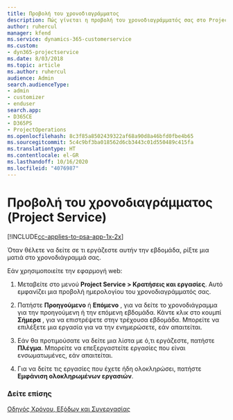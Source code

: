 ```yaml
---
title: Προβολή του χρονοδιαγράμματος
description: Πώς γίνεται η προβολή του χρονοδιαγράμματός σας στο Project Service
author: ruhercul
manager: kfend
ms.service: dynamics-365-customerservice
ms.custom:
- dyn365-projectservice
ms.date: 8/03/2018
ms.topic: article
ms.author: ruhercul
audience: Admin
search.audienceType:
- admin
- customizer
- enduser
search.app:
- D365CE
- D365PS
- ProjectOperations
ms.openlocfilehash: 8c3f85a8502439322af68a90d8a46bfd0fbe4b65
ms.sourcegitcommit: 5c4c9bf3ba018562d6cb3443c01d550489c415fa
ms.translationtype: HT
ms.contentlocale: el-GR
ms.lasthandoff: 10/16/2020
ms.locfileid: "4076987"
---
```

# <a name="view-your-schedule-project-service"></a>Προβολή του χρονοδιαγράμματος (Project Service)

[!INCLUDE[cc-applies-to-psa-app-1x-2x](../includes/cc-applies-to-psa-app-1x-2x.md)]

Όταν θέλετε να δείτε σε τι εργάζεστε αυτήν την εβδομάδα, ρίξτε μια ματιά στο χρονοδιάγραμμά σας.  
  
 Εάν χρησιμοποιείτε την εφαρμογή web:  
  
1.  Μεταβείτε στο μενού **Project Service > Κρατήσεις και εργασίες**. Αυτό εμφανίζει μια προβολή ημερολογίου του χρονοδιαγράμματός σας.  
  
2.  Πατήστε **Προηγούμενο** ή **Επόμενο** , για να δείτε το χρονοδιάγραμμα για την προηγούμενη ή την επόμενη εβδομάδα. Κάντε κλικ στο κουμπί **Σήμερα** , για να επιστρέψετε στην τρέχουσα εβδομάδα. Μπορείτε να επιλέξετε μια εργασία για να την ενημερώσετε, εάν απαιτείται.  
  
3.  Εάν θα προτιμούσατε να δείτε μια λίστα με ό,τι εργάζεστε, πατήστε **Πλέγμα**. Μπορείτε να επεξεργαστείτε εργασίες που είναι ενσωματωμένες, εάν απαιτείται.  
  
4.  Για να δείτε τις εργασίες που έχετε ήδη ολοκληρώσει, πατήστε **Εμφάνιση ολοκληρωμένων εργασιών**.  
  
### <a name="see-also"></a>Δείτε επίσης  
 [Οδηγός Χρόνου, Εξόδων και Συνεργασίας](../psa/time-expense-collaboration-guide.md)
